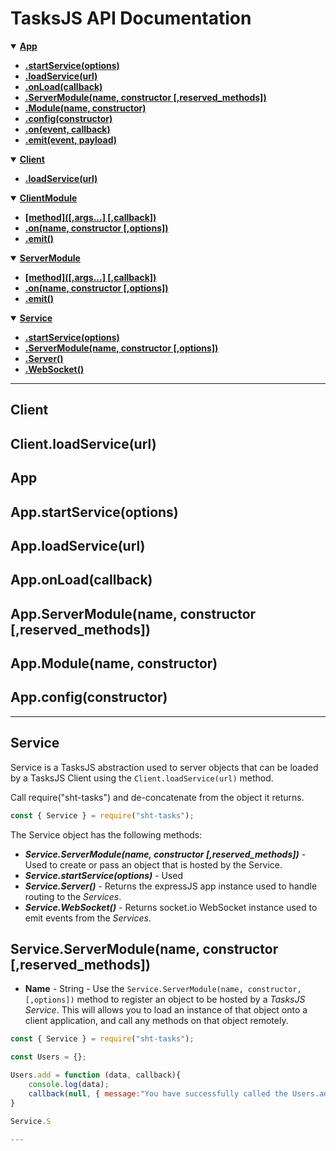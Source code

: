 # TasksJS API Documentation

<details open>
   <summary><b><a href="https://github.com/Odion100/TasksJS/edit/tasksjs2.0/API.md#app">App</a></b></summary>
    
- [**.startService(options)**](https://github.com/Odion100/TasksJS/edit/tasksjs2.0/API.md#appstartserviceoptions) 
- [**.loadService(url)**](https://github.com/Odion100/TasksJS/edit/tasksjs2.0/API.md#apploadserviceurl) 
- [**.onLoad(callback)**](https://github.com/Odion100/TasksJS/edit/tasksjs2.0/API.md#apponloadcallback) 
- [**.ServerModule(name, constructor [,reserved_methods])**]() 
- [**.Module(name, constructor)**](https://github.com/Odion100/TasksJS/edit/tasksjs2.0/API.md#appmodulename-constructor) 
- [**.config(constructor)**](https://github.com/Odion100/TasksJS/edit/tasksjs2.0/API.md#appconfigconstructor) 
- [**.on(event, callback)**]() 
- [**.emit(event, payload)**]()

</details>

<details open>
   <summary><b><a href="https://github.com/Odion100/TasksJS/edit/tasksjs2.0/API.md#client">Client</a></b></summary>
    
- [**.loadService(url)**]() 

</details>

<details open>
   <summary><b><a href="https://github.com/Odion100/TasksJS/edit/tasksjs2.0/API.md">ClientModule</a></b></summary>
    
- [**[method]([,args...] [,callback])**]() 
- [**.on(name, constructor [,options])**]() 
- [**.emit()**]()  

</details>

<details open>
   <summary><b><a href="https://github.com/Odion100/TasksJS/edit/tasksjs2.0/API.md">ServerModule</a></b></summary>
    
- [**[method]([,args...] [,callback])**]() 
- [**.on(name, constructor [,options])**]() 
- [**.emit()**]()  

</details>

<details open>
   <summary><b><a href="https://github.com/Odion100/TasksJS/edit/tasksjs2.0/API.md#service">Service</a></b></summary>
    
- [**.startService(options)**]() 
- [**.ServerModule(name, constructor [,options])**]() 
- [**.Server()**]() 
- [**.WebSocket()**]() 

</details>

---

## Client


##
Client.loadService(url)
---

## App


## App.startService(options)


## App.loadService(url)


## App.onLoad(callback)


## App.ServerModule(name, constructor [,reserved_methods])

## App.Module(name, constructor)

## App.config(constructor)




---

## Service
Service is a TasksJS abstraction used to server objects that can be loaded by a TasksJS Client using the `Client.loadService(url)` method.

Call require("sht-tasks") and de-concatenate from the object it returns.

```javascript
const { Service } = require("sht-tasks");
```
The Service object has the following methods:

- ***Service.ServerModule(name, constructor [,reserved_methods])*** - Used to create or pass an object that is hosted by the Service. 
- ***Service.startService(options)*** - Used
- ***Service.Server()*** - Returns the expressJS app instance used to handle routing to the *Services*. 
- ***Service.WebSocket()*** - Returns socket.io WebSocket instance used to emit events from the *Services*. 

## Service.ServerModule(name, constructor [,reserved_methods])
- **Name** - String - 
Use the ```Service.ServerModule(name, constructor, [,options])``` method to register an object to be hosted by a *TasksJS Service*. This will allows you to load an instance of that object onto a client application, and call any methods on that object remotely.

```javascript
const { Service } = require("sht-tasks");

const Users = {};

Users.add = function (data, callback){
    console.log(data);
    callback(null, { message:"You have successfully called the Users.add method" });
}

Service.S

---
